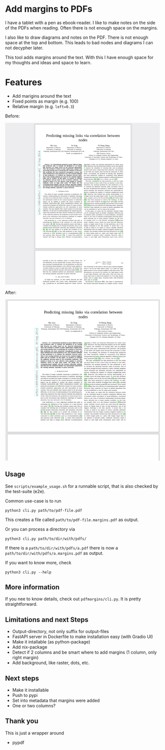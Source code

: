 Add margins to PDFs
===================

I have a tablet with a pen as ebook-reader. 
I like to make notes on the side of the PDFs when reading. 
Often there is not enough space on the margins. 

I also like to draw diagrams and notes on the PDF. 
There is not enough space at the top and bottom. 
This leads to bad nodes and diagrams I can not decypher later.

This tool adds margins around the text. With this I have enough 
space for my thoughts and ideas and space to learn.

# Features

- Add marigins around the text 
- Fixed points as margin (e.g. 100)
- Relative margin (e.g. `left=0.3`)

Before:

![before](docs/before.png)

After:

![after](docs/after.png)


## Usage

See `scripts/example_usage.sh` for a runnable script, that is also
checked by the test-suite (e2e).

Common use-case is to run 

```python3
python3 cli.py path/to/pdf-file.pdf
```

This creates a file called `path/to/pdf-file.margins.pdf` as output.

Or you can process a directory via 

```python3
python3 cli.py path/to/dir/with/pdfs/
```

If there is a `path/to/dir/with/pdfs/a.pdf` there is now a 
`path/to/dir/with/pdfs/a.margins.pdf` as output.

If you want to know more, check

```python3
python3 cli.py --help
```

## More information

If you nee to know details, check out `pdfmargins/cli.py`. It is pretty straightforward.

## Limitations and next Steps

- Output-directory, not only suffix for output-files 
- FastAPI server in Dockerfile to make installation easy (with Gradio UI)
- Make it intallable (as python-package)
- Add nix-package
- Detect if 2 columns and be smart where to add margins (1 column, only right margin)
- Add background, like raster, dots, etc.

## Next steps

- Make it installable
- Push to pypi
- Set into metadata that margins were added
- One or two columns?

## Thank you

This is just a wrapper around 

* pypdf
